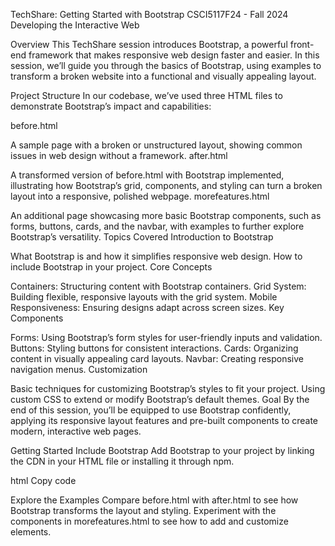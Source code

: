 TechShare: Getting Started with Bootstrap
CSCI5117F24 - Fall 2024
Developing the Interactive Web

Overview
This TechShare session introduces Bootstrap, a powerful front-end framework that makes responsive web design faster and easier. In this session, we’ll guide you through the basics of Bootstrap, using examples to transform a broken website into a functional and visually appealing layout.

Project Structure
In our codebase, we’ve used three HTML files to demonstrate Bootstrap’s impact and capabilities:

before.html

A sample page with a broken or unstructured layout, showing common issues in web design without a framework.
after.html

A transformed version of before.html with Bootstrap implemented, illustrating how Bootstrap’s grid, components, and styling can turn a broken layout into a responsive, polished webpage.
morefeatures.html

An additional page showcasing more basic Bootstrap components, such as forms, buttons, cards, and the navbar, with examples to further explore Bootstrap’s versatility.
Topics Covered
Introduction to Bootstrap

What Bootstrap is and how it simplifies responsive web design.
How to include Bootstrap in your project.
Core Concepts

Containers: Structuring content with Bootstrap containers.
Grid System: Building flexible, responsive layouts with the grid system.
Mobile Responsiveness: Ensuring designs adapt across screen sizes.
Key Components

Forms: Using Bootstrap’s form styles for user-friendly inputs and validation.
Buttons: Styling buttons for consistent interactions.
Cards: Organizing content in visually appealing card layouts.
Navbar: Creating responsive navigation menus.
Customization

Basic techniques for customizing Bootstrap’s styles to fit your project.
Using custom CSS to extend or modify Bootstrap’s default themes.
Goal
By the end of this session, you’ll be equipped to use Bootstrap confidently, applying its responsive layout features and pre-built components to create modern, interactive web pages.

Getting Started
Include Bootstrap
Add Bootstrap to your project by linking the CDN in your HTML file or installing it through npm.

html
Copy code
<link rel="stylesheet" href="https://maxcdn.bootstrapcdn.com/bootstrap/5.3.0/css/bootstrap.min.css">
Explore the Examples
Compare before.html with after.html to see how Bootstrap transforms the layout and styling. Experiment with the components in morefeatures.html to see how to add and customize elements.

